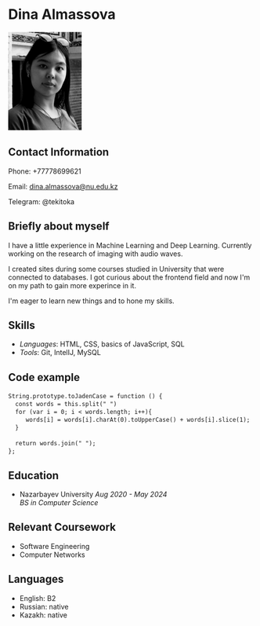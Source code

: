 
# Dina Almassova

<img src="https://github.com/Tekitoka/rsschool-cv/blob/007f6226e8531da96982754daf6527d18bdaf81f/Dina.svg" weight="200" height="200">


## Contact Information
Phone: +77778699621

Email: dina.almassova@nu.edu.kz

Telegram: @tekitoka


## Briefly about myself
I have a little experience in Machine Learning and Deep Learning. Currently working on the research of imaging with audio waves.

I created sites during some courses studied in University that were connected to databases. I got curious about the frontend field and now I'm on my path to gain more experince in it. 

I'm eager to learn new things and to hone my skills.


## Skills
- *Languages*: HTML, CSS, basics of JavaScript, SQL
- *Tools*: Git, IntelIJ, MySQL


## Code example
```
String.prototype.toJadenCase = function () {
  const words = this.split(" ")
  for (var i = 0; i < words.length; i++){
     words[i] = words[i].charAt(0).toUpperCase() + words[i].slice(1);
  }
  
  return words.join(" ");
};
```

## Education 

- Nazarbayev University *Aug 2020 - May 2024*  
*BS in Computer Science*


## Relevant Coursework
- Software Engineering 
- Computer Networks


## Languages
- English: B2
- Russian: native
- Kazakh: native 
